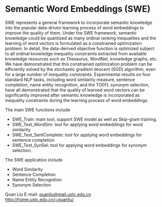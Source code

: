 # Semantic Word Embeddings (SWE)

SWE represents a general framework to incorporate semantic knowledge into the popular data-driven learning process of word embeddings to improve the quality of them. Under the SWE framework, semantic knowledge could be quantized as many ordinal ranking inequalities and the learning of word vectors is formulated as a constrained optimization problem. In detail, the data-derived objective function is optimized subject to all ordinal knowledge inequality constraints extracted from available knowledge resources such as Thesaurus, WordNet, knowledge graphs, etc. We have demonstrated that this constrained optimization problem can be efficiently solved by the stochastic gradient descent (SGD) algorithm, even for a large number of inequality constraints. Experimental results on four standard NLP tasks, including word similarity measure, sentence completion, name entity recognition, and the TOEFL synonym selection, have all demonstrated that the quality of learned word vectors can be significantly improved after semantic knowledge is incorporated as inequality constraints during the learning process of word embeddings.

The main SWE functions include
* SWE_Train:	main tool, support SWE model as well as Skip-gram training.
* SWE_Test_WordSim:	tool for applying word embeddings for word similarity.
* SWE_Test_SentComplete:	tool for applying word embeddings for sentence completion
* SWE_Test_SynSel:	tool for applying word embeddings for synonym selection.
	
The SWE application include
* Word Similarity
* Sentence Completion
* Name Entity Recognition
* Synonym Selection

Quan Liu
E-mail: quanliu@mail.ustc.edu.cn
http://home.ustc.edu.cn/~quanliu/

